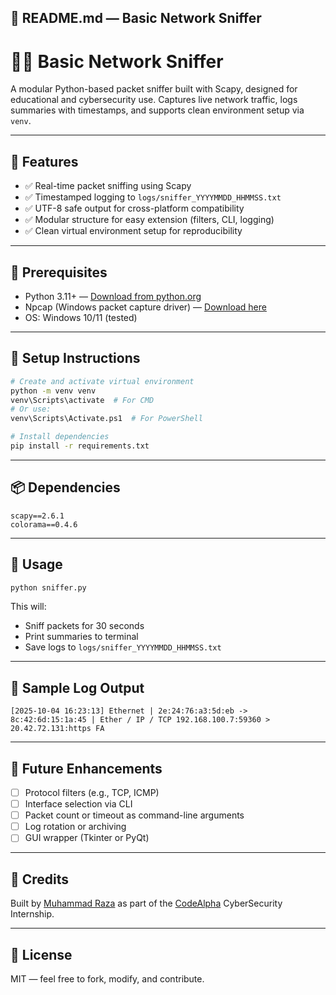 ## 📄 README.md — Basic Network Sniffer

# 🕵️‍♂️ Basic Network Sniffer

A modular Python-based packet sniffer built with Scapy, designed for educational and cybersecurity use.
Captures live network traffic, logs summaries with timestamps, and supports clean environment setup via `venv`.

---

## 🚀 Features

- ✅ Real-time packet sniffing using Scapy
- ✅ Timestamped logging to `logs/sniffer_YYYYMMDD_HHMMSS.txt`
- ✅ UTF-8 safe output for cross-platform compatibility
- ✅ Modular structure for easy extension (filters, CLI, logging)
- ✅ Clean virtual environment setup for reproducibility

---

## 🧰 Prerequisites

- Python 3.11+ — [Download from python.org](https://www.python.org)
- Npcap (Windows packet capture driver) — [Download here](https://npcap.com)
- OS: Windows 10/11 (tested)

---

## 🧪 Setup Instructions

```bash
# Create and activate virtual environment
python -m venv venv
venv\Scripts\activate  # For CMD
# Or use:
venv\Scripts\Activate.ps1  # For PowerShell

# Install dependencies
pip install -r requirements.txt
```

---

## 📦 Dependencies

```text
scapy==2.6.1
colorama==0.4.6
```

---

## 🧾 Usage

```bash
python sniffer.py
```

This will:

- Sniff packets for 30 seconds  
- Print summaries to terminal  
- Save logs to `logs/sniffer_YYYYMMDD_HHMMSS.txt`

---

## 📁 Sample Log Output

```text
[2025-10-04 16:23:13] Ethernet | 2e:24:76:a3:5d:eb -> 8c:42:6d:15:1a:45 | Ether / IP / TCP 192.168.100.7:59360 > 20.42.72.131:https FA
```

---

## 🧠 Future Enhancements

- [ ] Protocol filters (e.g., TCP, ICMP)
- [ ] Interface selection via CLI
- [ ] Packet count or timeout as command-line arguments
- [ ] Log rotation or archiving
- [ ] GUI wrapper (Tkinter or PyQt)

---

## 🤝 Credits

Built by [Muhammad Raza](https://github.com/RazaJavaid2004) as part of the [CodeAlpha](https://codealpha.tech/) CyberSecurity Internship.

---

## 🔐 License

MIT — feel free to fork, modify, and contribute.
